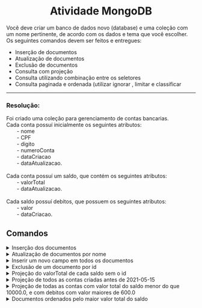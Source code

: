 <h1 align="center">Atividade MongoDB</h1>

Você deve criar um banco de dados novo (database) e uma coleção com um nome
pertinente, de acordo com os dados e tema que você escolher. Os seguintes comandos
devem ser feitos e entregues:

- Inserção de documentos
- Atualização de documentos
- Exclusão de documentos
- Consulta com projeção
- Consulta utilizando combinação entre os seletores
- Consulta paginada e ordenada (utilizar ignorar , limitar e classificar

---

<h3 align="left">Resolução:</h3>
Foi criado uma coleção para gerenciamento de contas bancarias.<br> 
Cada conta possuí inicialmente os seguintes atributos:<br> 
   &emsp;&emsp;- nome<br> 
   &emsp;&emsp;- CPF<br> 
   &emsp;&emsp;- digito<br> 
   &emsp;&emsp;- numeroConta<br> 
   &emsp;&emsp;- dataCriacao<br> 
   &emsp;&emsp;- dataAtualizacao.<br> <br>
Cada conta possuí um saldo, que contém os seguintes atributos: <br>
   &emsp;&emsp;- valorTotal<br> 
   &emsp;&emsp;- dataAtualizacao.<br> <br>
Cada saldo possuí debitos, que possuem os seguintes atributos:<br>
   &emsp;&emsp;- valor<br> 
   &emsp;&emsp;- dataCriacao.<br> 


## Comandos

<details>
  <summary>Inserção dos documentos</summary>
  <br>
  Documentos inseridos
  <br><br>
  <pre>
  /* 1 */
  {    
      "nome" : "Filipe dos Santos",
      "CPF" : "415.674.365-9",
      "digito" : "2",
      "numeroConta" : "1234567",
      "dataCriacao" : ISODate("2021-07-12T10:00:20.000Z"),
      "dataAtualizacao" : ISODate("2021-07-12T10:00:20.000Z"),
      "saldo" : {
          "valorTotal" : 5000.0,
          "dataAtualizacao" : ISODate("2021-07-12T10:00:20.000Z"),
          "debito" : {}
      }
  }
  /* 2 */
  {
      "nome" : "Charles Auguso",
      "CPF" : "369.684.398-9",
      "digito" : "3",
      "numeroConta" : "7654321",
      "dataCriacao" : ISODate("2021-05-10T10:00:20.000Z"),
      "dataAtualizacao" : ISODate("2021-05-10T10:00:20.000Z"),
      "saldo" : {
          "valorTotal" : 5000.0,
          "dataAtualizacao" : ISODate("2021-05-16T10:00:20.000Z"),
          "debito" : {
              "valor" : 1000.0,
              "dataCriacao" : ISODate("2021-05-10T10:00:20.000Z")
          }
      }
  }
  /* 3 */
  {      
      "nome" : "Malaquias Geraldo",
      "CPF" : "152.323.111-9",
      "digito" : "8",
      "numeroConta" : "1564875",
      "dataCriacao" : ISODate("2021-04-10T10:00:20.000Z"),
      "dataAtualizacao" : ISODate("2021-04-10T10:00:20.000Z"),
      "saldo" : {
          "valorTotal" : 20000.0,
          "dataAtualizacao" : ISODate("2021-04-18T10:00:20.000Z"),
          "debito" : [ 
              {
                  "valor" : 1000.0,
                  "dataCriacao" : ISODate("2021-04-18T10:00:20.000Z")
              }, 
              {
                  "valor" : 500.0,
                  "dataCriacao" : ISODate("2021-04-19T10:00:20.000Z")
              }
          ]
      }
  }
  /* 4 */
  {      
      "nome" : "Andreia gomes",
      "CPF" : "233.311.133-4",
      "digito" : "7",
      "numeroConta" : "5687899",
      "dataCriacao" : ISODate("2021-08-10T10:00:20.000Z"),
      "dataAtualizacao" : ISODate("2021-08-15T10:00:20.000Z"),
      "saldo" : {
          "valorTotal" : 15000.0,
          "dataAtualizacao" : ISODate("2021-08-12T10:00:20.000Z"),
          "debito" : [ 
              {
                  "valor" : 60.0,
                  "dataCriacao" : ISODate("2021-08-12T10:00:20.000Z")
              }, 
              {
                  "valor" : 400.0,
                  "dataCriacao" : ISODate("2021-08-15T10:00:20.000Z")
              }
          ]
      }
  }
  </pre>
</details>

<details>
  <summary>Atualização de documentos por nome</summary> 
  <br>
  Mudar uma pessoa com o nome "Charles Auguso" para ""Charles Augusto"
  <br><br>
  <pre>
  db.getCollection('Conta').update(
    { "nome" : "Charles Auguso" },
    { $set: { "nome" : "Charles Augusto" } },
    { "multi" : false, "upsert" : false }
  );
  </pre>
</details>

<details>
  <summary>Inserir um novo campo em todos os documentos</summary>
  <br>
  Inserir o campo "DataNascimento" em todos os documentos
  <br><br>
  <pre>
  db.getCollection('Conta').update(
    { }, 
    { $set: { "DataNascimento" : "" } },
    { "multi" : true, "upsert" : false }
  );
  </pre>
</details>

<details>
  <summary>Exclusão de um documento por id</summary>
  <br>
  Excluir o documento de id "6181e82ce17a50870a46814a"
  <br><br>
  <pre>
  db.getCollection('Conta').remove({ "_id" : ObjectId("6181e82ce17a50870a46814a") });
  </pre>
</details>

<details>
  <summary>Projeção do valorTotal de cada saldo sem o id</summary>
  <br>
  Projetar o valor total do saldo de cada conta
  <br><br>
  <pre>
  db.getCollection('Conta').find({}, {'saldo.valorTotal' : 1, _id : 0})  
  </pre>
</details>

<details>
  <summary>Projeção de todos as contas criadas antes de 2021-05-15</summary>
  <pre>
  db.getCollection('Conta').find(
    { "dataCriacao" : { $lt : ISODate("2021-05-15T10:00:20.000Z") } })
  </pre>
</details>

<details>
  <summary>Projeção de todas as contas com valor total do saldo menor do que 10000.0, e 
  com debitos com valor maiores de 600.0</summary>
  <pre>
  db.getCollection('Conta').find(
    {'saldo.debito.valor' : {$gt : 600.0}, 'saldo.valorTotal' : {$lte : 10000.0}})
  </pre>
</details>

<details>
  <summary>Documentos ordenados pelo maior valor total do saldo</summary>
  <pre>
  db.getCollection('Conta').find().sort({'saldo.valorTotal': -1})
  </pre>
</details>
